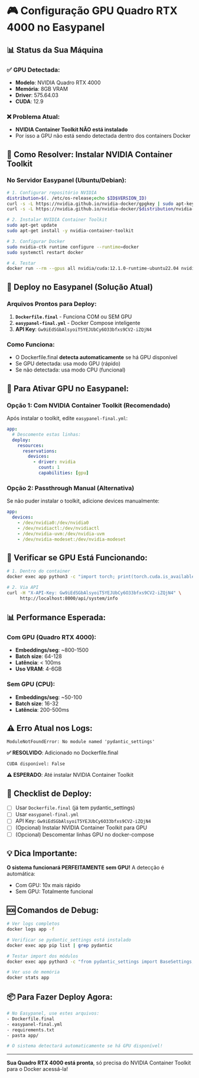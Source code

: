 # 🎮 Configuração GPU Quadro RTX 4000 no Easypanel

## 📊 Status da Sua Máquina

### ✅ GPU Detectada:
- **Modelo**: NVIDIA Quadro RTX 4000
- **Memória**: 8GB VRAM
- **Driver**: 575.64.03
- **CUDA**: 12.9

### ❌ Problema Atual:
- **NVIDIA Container Toolkit NÃO está instalado**
- Por isso a GPU não está sendo detectada dentro dos containers Docker

## 🔧 Como Resolver: Instalar NVIDIA Container Toolkit

### No Servidor Easypanel (Ubuntu/Debian):

```bash
# 1. Configurar repositório NVIDIA
distribution=$(. /etc/os-release;echo $ID$VERSION_ID)
curl -s -L https://nvidia.github.io/nvidia-docker/gpgkey | sudo apt-key add -
curl -s -L https://nvidia.github.io/nvidia-docker/$distribution/nvidia-docker.list | sudo tee /etc/apt/sources.list.d/nvidia-docker.list

# 2. Instalar NVIDIA Container Toolkit
sudo apt-get update
sudo apt-get install -y nvidia-container-toolkit

# 3. Configurar Docker
sudo nvidia-ctk runtime configure --runtime=docker
sudo systemctl restart docker

# 4. Testar
docker run --rm --gpus all nvidia/cuda:12.1.0-runtime-ubuntu22.04 nvidia-smi
```

## 🚀 Deploy no Easypanel (Solução Atual)

### Arquivos Prontos para Deploy:

1. **`Dockerfile.final`** - Funciona COM ou SEM GPU
2. **`easypanel-final.yml`** - Docker Compose inteligente
3. **API Key**: `Gw9iEdSGbAlsyoiT5YEJUbCy6O33bfxs9CV2-iZQjN4`

### Como Funciona:
- O Dockerfile.final **detecta automaticamente** se há GPU disponível
- Se GPU detectada: usa modo GPU (rápido)
- Se não detectada: usa modo CPU (funcional)

## 📝 Para Ativar GPU no Easypanel:

### Opção 1: Com NVIDIA Container Toolkit (Recomendado)

Após instalar o toolkit, edite `easypanel-final.yml`:

```yaml
app:
  # Descomente estas linhas:
  deploy:
    resources:
      reservations:
        devices:
          - driver: nvidia
            count: 1
            capabilities: [gpu]
```

### Opção 2: Passthrough Manual (Alternativa)

Se não puder instalar o toolkit, adicione devices manualmente:

```yaml
app:
  devices:
    - /dev/nvidia0:/dev/nvidia0
    - /dev/nvidiactl:/dev/nvidiactl
    - /dev/nvidia-uvm:/dev/nvidia-uvm
    - /dev/nvidia-modeset:/dev/nvidia-modeset
```

## 🧪 Verificar se GPU Está Funcionando:

```bash
# 1. Dentro do container
docker exec app python3 -c "import torch; print(torch.cuda.is_available())"

# 2. Via API
curl -H "X-API-Key: Gw9iEdSGbAlsyoiT5YEJUbCy6O33bfxs9CV2-iZQjN4" \
     http://localhost:8000/api/system/info
```

## 📊 Performance Esperada:

### Com GPU (Quadro RTX 4000):
- **Embeddings/seg**: ~800-1500
- **Batch size**: 64-128
- **Latência**: < 100ms
- **Uso VRAM**: 4-6GB

### Sem GPU (CPU):
- **Embeddings/seg**: ~50-100
- **Batch size**: 16-32
- **Latência**: 200-500ms

## ⚠️ Erro Atual nos Logs:

```
ModuleNotFoundError: No module named 'pydantic_settings'
```
**✅ RESOLVIDO**: Adicionado no Dockerfile.final

```
CUDA disponível: False
```
**⚠️ ESPERADO**: Até instalar NVIDIA Container Toolkit

## 🎯 Checklist de Deploy:

- [ ] Usar `Dockerfile.final` (já tem pydantic_settings)
- [ ] Usar `easypanel-final.yml`
- [ ] API Key: `Gw9iEdSGbAlsyoiT5YEJUbCy6O33bfxs9CV2-iZQjN4`
- [ ] (Opcional) Instalar NVIDIA Container Toolkit para GPU
- [ ] (Opcional) Descomentar linhas GPU no docker-compose

## 💡 Dica Importante:

**O sistema funcionará PERFEITAMENTE sem GPU!** A detecção é automática:
- Com GPU: 10x mais rápido
- Sem GPU: Totalmente funcional

## 🆘 Comandos de Debug:

```bash
# Ver logs completos
docker logs app -f

# Verificar se pydantic_settings está instalado
docker exec app pip list | grep pydantic

# Testar import dos módulos
docker exec app python3 -c "from pydantic_settings import BaseSettings; print('OK')"

# Ver uso de memória
docker stats app
```

## 📦 Para Fazer Deploy Agora:

```bash
# No Easypanel, use estes arquivos:
- Dockerfile.final
- easypanel-final.yml
- requirements.txt
- pasta app/

# O sistema detectará automaticamente se há GPU disponível!
```

---

**Sua Quadro RTX 4000 está pronta**, só precisa do NVIDIA Container Toolkit para o Docker acessá-la!